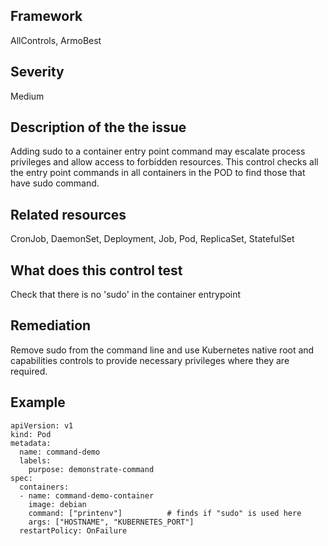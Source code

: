 ## Framework
AllControls, ArmoBest
 
## Severity
Medium

## Description of the the issue
Adding sudo to a container entry point command may escalate process privileges and allow access to forbidden resources. This control checks all the entry point commands in all containers in the POD to find those that have sudo command.
 
## Related resources
CronJob, DaemonSet, Deployment, Job, Pod, ReplicaSet, StatefulSet
 
## What does this control test
Check that there is no 'sudo' in the container entrypoint
 
## Remediation
Remove sudo from the command line and use Kubernetes native root and capabilities controls to provide necessary privileges where they are required.
 
## Example
```
apiVersion: v1
kind: Pod
metadata:
  name: command-demo
  labels:
    purpose: demonstrate-command
spec:
  containers:
  - name: command-demo-container
    image: debian
    command: ["printenv"] 		   # finds if "sudo" is used here
    args: ["HOSTNAME", "KUBERNETES_PORT"]
  restartPolicy: OnFailure
```
